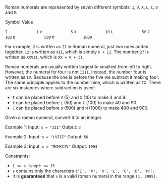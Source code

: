 Roman numerals are represented by seven different symbols: `I`, `V`, `X`, `L`, `C`, `D` and `M`.

Symbol       Value

`I             1`
`V             5`
`X             10`
`L             50`
`C             100`
`D             500`
`M             1000`

For example, `2` is written as `II` in Roman numeral, just two ones added together. `12` is written as `XII`, which is simply `X + II`. The number `27` is written as `XXVII`, which is `XX + V + II`.

Roman numerals are usually written largest to smallest from left to right. However, the numeral for four is not `IIII`. Instead, the number four is written as `IV`. Because the one is before the five we subtract it making four. The same principle applies to the number nine, which is written as `IX`. There are six instances where subtraction is used:

* `I` can be placed before `V` (5) and `X` (10) to make 4 and 9. 
* `X` can be placed before `L` (50) and `C` (100) to make 40 and 90. 
* `C` can be placed before `D` (500) and `M` (1000) to make 400 and 900.

Given a roman numeral, convert it to an integer.

Example 1:
Input: `s = "III"`
Output: `3`

Example 2:
Input: `s = "LVIII"`
Output: `58`

Example 3:
Input: `s = "MCMXCIV"`
Output: `1994`

Constraints:

* `1 <= s.length <= 15`
* `s` contains only the characters `('I', 'V', 'X', 'L', 'C', 'D', 'M')`.
* It is **guaranteed** that `s` is a valid roman numeral in the range `[1, 3999]`.
